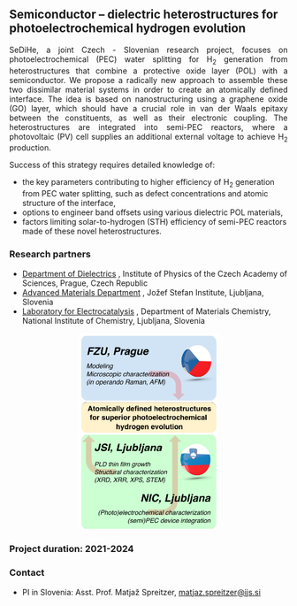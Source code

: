 ## Semiconductor – dielectric heterostructures for photoelectrochemical hydrogen evolution ##

<div style="text-align: justify;">SeDiHe, a joint Czech - Slovenian research project, focuses on photoelectrochemical (PEC) water splitting for H<sub>2</sub> generation from heterostructures that combine a protective oxide layer (POL) with a semiconductor. We propose a radically new approach to assemble these two dissimilar material systems in order to create an atomically defined interface. The idea is based on nanostructuring using a graphene oxide (GO) layer, which should have a crucial role in van der Waals epitaxy between the constituents, as well as their electronic coupling. The heterostructures are integrated into semi-PEC reactors, where a photovoltaic (PV) cell supplies an additional external voltage to achieve H<sub>2</sub> production.</div>

Success of this strategy requires detailed knowledge of:
-	the key parameters contributing to higher efficiency of H<sub>2</sub> generation from PEC water splitting, such as defect concentrations and atomic structure of the interface,
-	options to engineer band offsets using various dielectric POL materials,
-	factors limiting solar-to-hydrogen (STH) efficiency of semi-PEC reactors made of these novel heterostructures.


### Research partners
-	[Department of Dielectrics](http://palata.fzu.cz/diel/) , Institute of Physics of the Czech Academy of Sciences, Prague, Czech Republic
-	[Advanced Materials Department](http://www-k9.ijs.si/) , Jožef Stefan Institute, Ljubljana, Slovenia
-	[Laboratory for Electrocatalysis](https://www.ki.si/en/departments/d10-department-of-materials-chemistry/l10-laboratory-for-electrocatalysis/) , Department of Materials Chemistry, National Institute of Chemistry, Ljubljana, Slovenia

<div style="text-align: center;"><img src="sidihe2.png" alt="SiDiHe2" style="width: 50%;"></div>



### Project duration: 2021-2024

### Contact
-	PI in Slovenia: Asst. Prof. Matjaž Spreitzer, matjaz.spreitzer@ijs.si
